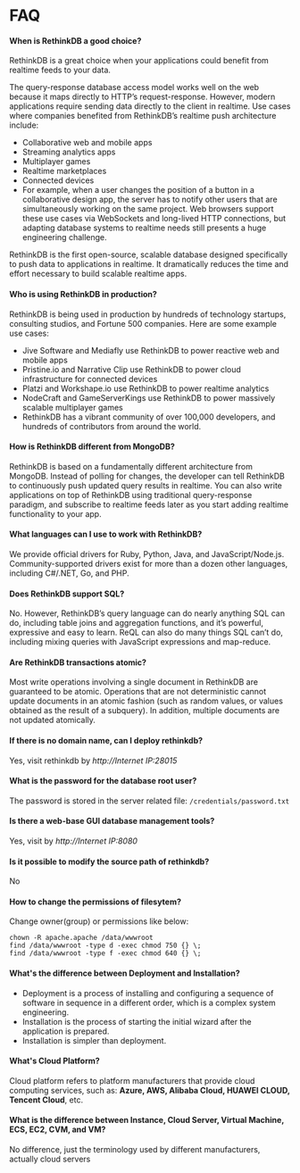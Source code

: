 # FAQ

#### When is RethinkDB a good choice?

RethinkDB is a great choice when your applications could benefit from realtime feeds to your data.

The query-response database access model works well on the web because it maps directly to HTTP’s request-response. However, modern applications require sending data directly to the client in realtime. Use cases where companies benefited from RethinkDB’s realtime push architecture include:

- Collaborative web and mobile apps
- Streaming analytics apps
- Multiplayer games
- Realtime marketplaces
- Connected devices
- For example, when a user changes the position of a button in a collaborative design app, the server has to notify other users that are simultaneously working on the same project. Web browsers support these use cases via WebSockets and long-lived HTTP connections, but adapting database systems to realtime needs still presents a huge engineering challenge.

RethinkDB is the first open-source, scalable database designed specifically to push data to applications in realtime. It dramatically reduces the time and effort necessary to build scalable realtime apps.


#### Who is using RethinkDB in production?

RethinkDB is being used in production by hundreds of technology startups, consulting studios, and Fortune 500 companies. Here are some example use cases:

- Jive Software and Mediafly use RethinkDB to power reactive web and mobile apps
- Pristine.io and Narrative Clip use RethinkDB to power cloud infrastructure for connected devices
- Platzi and Workshape.io use RethinkDB to power realtime analytics
- NodeCraft and GameServerKings use RethinkDB to power massively scalable multiplayer games
- RethinkDB has a vibrant community of over 100,000 developers, and hundreds of contributors from around the world.


#### How is RethinkDB different from MongoDB?

RethinkDB is based on a fundamentally different architecture from MongoDB. Instead of polling for changes, the developer can tell RethinkDB to continuously push updated query results in realtime. You can also write applications on top of RethinkDB using traditional query-response paradigm, and subscribe to realtime feeds later as you start adding realtime functionality to your app.

#### What languages can I use to work with RethinkDB?

We provide official drivers for Ruby, Python, Java, and JavaScript/Node.js. Community-supported drivers exist for more than a dozen other languages, including C#/.NET, Go, and PHP.

#### Does RethinkDB support SQL?

No. However, RethinkDB’s query language can do nearly anything SQL can do, including table joins and aggregation functions, and it’s powerful, expressive and easy to learn. ReQL can also do many things SQL can’t do, including mixing queries with JavaScript expressions and map-reduce.

#### Are RethinkDB transactions atomic?

Most write operations involving a single document in RethinkDB are guaranteed to be atomic. Operations that are not deterministic cannot update documents in an atomic fashion (such as random values, or values obtained as the result of a subquery). In addition, multiple documents are not updated atomically.

#### If there is no domain name, can I deploy rethinkdb?

Yes, visit rethinkdb by *http://Internet IP:28015*

#### What is the password for the database root user?

The password is stored in the server related file: `/credentials/password.txt`

#### Is there a web-base GUI database management tools?

Yes, visit by *http://Internet IP:8080*

#### Is it possible to modify the source path of rethinkdb?

No

#### How to change the permissions of filesytem?

Change owner(group) or permissions like below:

```shell
chown -R apache.apache /data/wwwroot
find /data/wwwroot -type d -exec chmod 750 {} \;
find /data/wwwroot -type f -exec chmod 640 {} \;
```

#### What's the difference between Deployment and Installation?

- Deployment is a process of installing and configuring a sequence of software in sequence in a different order, which is a complex system engineering.  
- Installation is the process of starting the initial wizard after the application is prepared.  
- Installation is simpler than deployment. 

#### What's Cloud Platform?

Cloud platform refers to platform manufacturers that provide cloud computing services, such as: **Azure, AWS, Alibaba Cloud, HUAWEI CLOUD, Tencent Cloud**, etc.

#### What is the difference between Instance, Cloud Server, Virtual Machine, ECS, EC2, CVM, and VM?

No difference, just the terminology used by different manufacturers, actually cloud servers